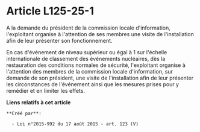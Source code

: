 # Article L125-25-1

A la demande du président de la commission locale d'information, l'exploitant organise à l'attention de ses membres une
visite de l'installation afin de leur présenter son fonctionnement. 

En cas d'événement de niveau supérieur ou égal à 1 sur l'échelle internationale de classement des événements nucléaires, dès
la restauration des conditions normales de sécurité, l'exploitant organise à l'attention des membres de la commission locale
d'information, sur demande de son président, une visite de l'installation afin de leur présenter les circonstances de
l'événement ainsi que les mesures prises pour y remédier et en limiter les effets.

**Liens relatifs à cet article**

	**Créé par**:

	  - Loi n°2015-992 du 17 août 2015 - art. 123 (V)
